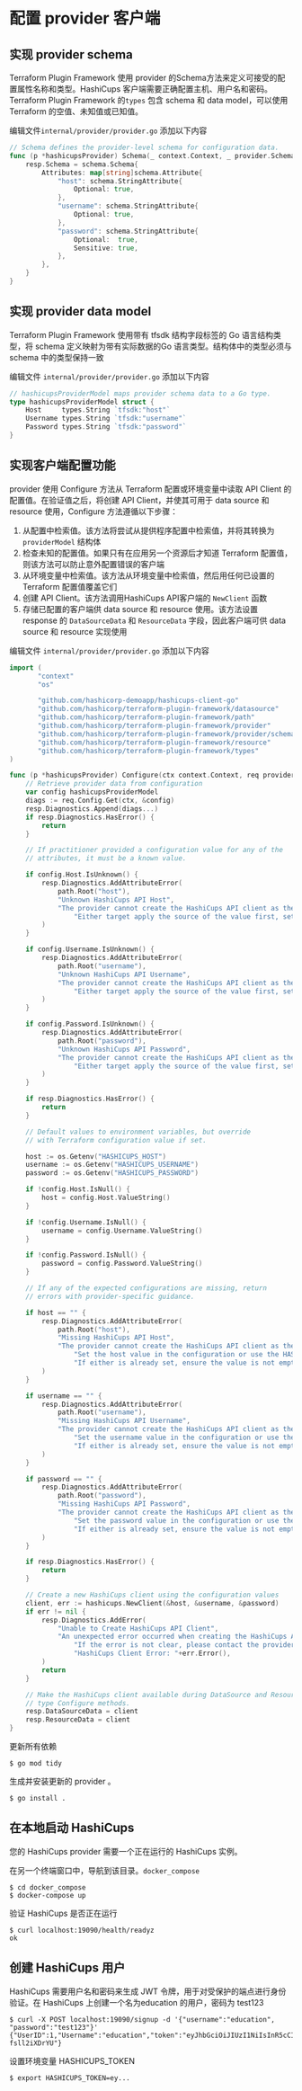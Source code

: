 # 配置 provider 客户端

## 实现 provider schema

Terraform Plugin Framework 使用 provider 的Schema方法来定义可接受的配置属性名称和类型。HashiCups 客户端需要正确配置主机、用户名和密码。Terraform Plugin Framework 的`types` 包含 schema 和 data model，可以使用 Terraform 的空值、未知值或已知值。

编辑文件`internal/provider/provider.go` 添加以下内容

```go
// Schema defines the provider-level schema for configuration data.
func (p *hashicupsProvider) Schema(_ context.Context, _ provider.SchemaRequest, resp *provider.SchemaResponse) {
    resp.Schema = schema.Schema{
        Attributes: map[string]schema.Attribute{
            "host": schema.StringAttribute{
                Optional: true,
            },
            "username": schema.StringAttribute{
                Optional: true,
            },
            "password": schema.StringAttribute{
                Optional:  true,
                Sensitive: true,
            },
        },
    }
}
```



## 实现 provider data model

Terraform Plugin Framework 使用带有 tfsdk 结构字段标签的 Go 语言结构类型，将 schema 定义映射为带有实际数据的Go 语言类型。结构体中的类型必须与 schema 中的类型保持一致

编辑文件 `internal/provider/provider.go` 添加以下内容

```go
// hashicupsProviderModel maps provider schema data to a Go type.
type hashicupsProviderModel struct {
    Host     types.String `tfsdk:"host"`
    Username types.String `tfsdk:"username"`
    Password types.String `tfsdk:"password"`
}
```



## 实现客户端配置功能

 provider 使用 Configure 方法从 Terraform 配置或环境变量中读取 API Client 的配置值。在验证值之后，将创建 API Client，并使其可用于 data source 和 resource 使用，Configure 方法遵循以下步骤：

1. 从配置中检索值。该方法将尝试从提供程序配置中检索值，并将其转换为 `providerModel` 结构体
2. 检查未知的配置值。如果只有在应用另一个资源后才知道 Terraform 配置值，则该方法可以防止意外配置错误的客户端
3. 从环境变量中检索值。该方法从环境变量中检索值，然后用任何已设置的 Terraform 配置值覆盖它们
4. 创建 API Client。该方法调用HashiCups API客户端的 `NewClient` 函数
5. 存储已配置的客户端供 data source 和 resource 使用。该方法设置 response 的 `DataSourceData` 和 `ResourceData` 字段，因此客户端可供 data source 和 resource 实现使用

编辑文件 `internal/provider/provider.go` 添加以下内容

```go
import (
       "context"
       "os"

       "github.com/hashicorp-demoapp/hashicups-client-go"
       "github.com/hashicorp/terraform-plugin-framework/datasource"
       "github.com/hashicorp/terraform-plugin-framework/path"
       "github.com/hashicorp/terraform-plugin-framework/provider"
       "github.com/hashicorp/terraform-plugin-framework/provider/schema"
       "github.com/hashicorp/terraform-plugin-framework/resource"
       "github.com/hashicorp/terraform-plugin-framework/types"
)

func (p *hashicupsProvider) Configure(ctx context.Context, req provider.ConfigureRequest, resp *provider.ConfigureResponse) {
    // Retrieve provider data from configuration
    var config hashicupsProviderModel
    diags := req.Config.Get(ctx, &config)
    resp.Diagnostics.Append(diags...)
    if resp.Diagnostics.HasError() {
        return
    }

    // If practitioner provided a configuration value for any of the
    // attributes, it must be a known value.

    if config.Host.IsUnknown() {
        resp.Diagnostics.AddAttributeError(
            path.Root("host"),
            "Unknown HashiCups API Host",
            "The provider cannot create the HashiCups API client as there is an unknown configuration value for the HashiCups API host. "+
                "Either target apply the source of the value first, set the value statically in the configuration, or use the HASHICUPS_HOST environment variable.",
        )
    }

    if config.Username.IsUnknown() {
        resp.Diagnostics.AddAttributeError(
            path.Root("username"),
            "Unknown HashiCups API Username",
            "The provider cannot create the HashiCups API client as there is an unknown configuration value for the HashiCups API username. "+
                "Either target apply the source of the value first, set the value statically in the configuration, or use the HASHICUPS_USERNAME environment variable.",
        )
    }

    if config.Password.IsUnknown() {
        resp.Diagnostics.AddAttributeError(
            path.Root("password"),
            "Unknown HashiCups API Password",
            "The provider cannot create the HashiCups API client as there is an unknown configuration value for the HashiCups API password. "+
                "Either target apply the source of the value first, set the value statically in the configuration, or use the HASHICUPS_PASSWORD environment variable.",
        )
    }

    if resp.Diagnostics.HasError() {
        return
    }

    // Default values to environment variables, but override
    // with Terraform configuration value if set.

    host := os.Getenv("HASHICUPS_HOST")
    username := os.Getenv("HASHICUPS_USERNAME")
    password := os.Getenv("HASHICUPS_PASSWORD")

    if !config.Host.IsNull() {
        host = config.Host.ValueString()
    }

    if !config.Username.IsNull() {
        username = config.Username.ValueString()
    }

    if !config.Password.IsNull() {
        password = config.Password.ValueString()
    }

    // If any of the expected configurations are missing, return
    // errors with provider-specific guidance.

    if host == "" {
        resp.Diagnostics.AddAttributeError(
            path.Root("host"),
            "Missing HashiCups API Host",
            "The provider cannot create the HashiCups API client as there is a missing or empty value for the HashiCups API host. "+
                "Set the host value in the configuration or use the HASHICUPS_HOST environment variable. "+
                "If either is already set, ensure the value is not empty.",
        )
    }

    if username == "" {
        resp.Diagnostics.AddAttributeError(
            path.Root("username"),
            "Missing HashiCups API Username",
            "The provider cannot create the HashiCups API client as there is a missing or empty value for the HashiCups API username. "+
                "Set the username value in the configuration or use the HASHICUPS_USERNAME environment variable. "+
                "If either is already set, ensure the value is not empty.",
        )
    }

    if password == "" {
        resp.Diagnostics.AddAttributeError(
            path.Root("password"),
            "Missing HashiCups API Password",
            "The provider cannot create the HashiCups API client as there is a missing or empty value for the HashiCups API password. "+
                "Set the password value in the configuration or use the HASHICUPS_PASSWORD environment variable. "+
                "If either is already set, ensure the value is not empty.",
        )
    }

    if resp.Diagnostics.HasError() {
        return
    }

    // Create a new HashiCups client using the configuration values
    client, err := hashicups.NewClient(&host, &username, &password)
    if err != nil {
        resp.Diagnostics.AddError(
            "Unable to Create HashiCups API Client",
            "An unexpected error occurred when creating the HashiCups API client. "+
                "If the error is not clear, please contact the provider developers.\n\n"+
                "HashiCups Client Error: "+err.Error(),
        )
        return
    }

    // Make the HashiCups client available during DataSource and Resource
    // type Configure methods.
    resp.DataSourceData = client
    resp.ResourceData = client
}
```

更新所有依赖

```shell
$ go mod tidy
```

 生成并安装更新的 provider 。

```shell
$ go install .
```

 

## 在本地启动 HashiCups

您的 HashiCups  provider 需要一个正在运行的 HashiCups 实例。

在另一个终端窗口中，导航到该目录。`docker_compose`

```shell
$ cd docker_compose
$ docker-compose up
```

验证 HashiCups 是否正在运行

```shell
$ curl localhost:19090/health/readyz
ok
```

 

## 创建 HashiCups 用户

HashiCups 需要用户名和密码来生成 JWT 令牌，用于对受保护的端点进行身份验证。在 HashiCups 上创建一个名为education 的用户，密码为 test123

```shell
$ curl -X POST localhost:19090/signup -d '{"username":"education", "password":"test123"}'
{"UserID":1,"Username":"education","token":"eyJhbGciOiJIUzI1NiIsInR5cCI6IkpXVCJ9.eyJleHAiOjE1OTEwNzgwODUsInVzZXJfaWQiOjIsInVzZXJuYW1lIjoiZWR1Y2F0aW9uIn0.CguceCNILKdjOQ7Gx0u4UAMlOTaH3Dw-fsll2iXDrYU"}
```

设置环境变量 HASHICUPS_TOKEN

```shell
$ export HASHICUPS_TOKEN=ey...
```

